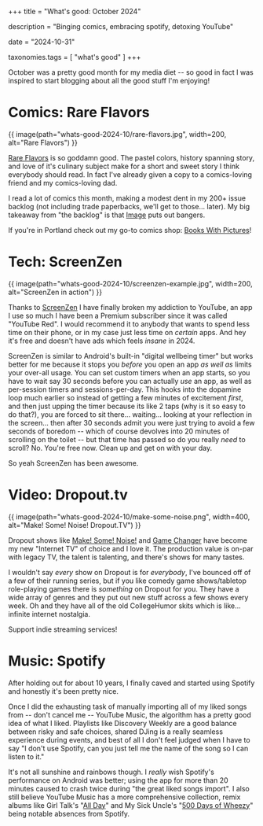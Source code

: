 +++
title = "What's good: October 2024"

description = "Binging comics, embracing spotify, detoxing YouTube"

date = "2024-10-31"

taxonomies.tags = [
    "what's good"
]
+++

October was a pretty good month for my media diet -- so good in fact I was inspired to start blogging about all the good stuff I'm enjoying!

# Comics: Rare Flavors

{{ image(path="whats-good-2024-10/rare-flavors.jpg", width=200, alt="Rare Flavors") }}

[Rare Flavors] is so goddamn good.
The pastel colors, history spanning story, and love of it's culinary subject make for a short and sweet story I think everybody should read.
In fact I've already given a copy to a comics-loving friend and my comics-loving dad.

I read a lot of comics this month, making a modest dent in my 200+ issue backlog (not including trade paperbacks, we'll get to those... later).
My big takeaway from "the backlog" is that [Image] puts out bangers.

If you're in Portland check out my go-to comics shop: [Books With Pictures]!

# Tech: ScreenZen

{{ image(path="whats-good-2024-10/screenzen-example.jpg", width=200, alt="ScreenZen in action") }}

Thanks to [ScreenZen] I have finally broken my addiction to YouTube, an app I use so much I have been a Premium subscriber since it was called "YouTube Red".
I would recommend it to anybody that wants to spend less time on their phone, or in my case just less time on _certain_ apps.
And hey it's free and doesn't have ads which feels _insane_ in 2024.

ScreenZen is similar to Android's built-in "digital wellbeing timer" but works better for me because it stops you _before_ you open an app _as well as_ limits your over-all usage.
You can set custom timers when an app starts, so you have to wait say 30 seconds before you can actually _use_ an app, as well as per-session timers and sessions-per-day.
This hooks into the dopamine loop much earlier so instead of getting a few minutes of excitement _first_, and then just upping the timer because its like 2 taps (why is it so easy to do that?), you are forced to sit there... waiting... looking at your reflection in the screen... then after 30 seconds admit you were just trying to avoid a few seconds of boredom -- which of course devolves into 20 minutes of scrolling on the toilet -- but that time has passed so do you really _need_ to scroll?
No.
You're free now.
Clean up and get on with your day.

So yeah ScreenZen has been awesome.

# Video: Dropout.tv

{{ image(path="whats-good-2024-10/make-some-noise.png", width=400, alt="Make! Some! Noise! Dropout.TV") }}

Dropout shows like [Make! Some! Noise!] and [Game Changer] have become my new "Internet TV" of choice and I love it.
The production value is on-par with legacy TV, the talent is talenting, and there's shows for many tastes.

I wouldn't say _every_ show on Dropout is for _everybody_, I've bounced off of a few of their running series, but if you like comedy game shows/tabletop role-playing games there is _something_ on Dropout for you.
They have a wide array of genres and they put out new stuff across a few shows every week.
Oh and they have all of the old CollegeHumor skits which is like... infinite internet nostalgia.

Support indie streaming services!

# Music: Spotify

After holding out for about 10 years, I finally caved and started using Spotify and honestly it's been pretty nice.

Once I did the exhausting task of manually importing all of my liked songs from -- don't cancel me -- YouTube Music, the algorithm has a pretty good idea of what I liked.
Playlists like Discovery Weekly are a good balance between risky and safe choices, shared DJing is a really seamless experience during events, and best of all I don't feel judged when I have to say "I don't use Spotify, can you just tell me the name of the song so I can listen to it."

It's not all sunshine and rainbows though.
I _really_ wish Spotify's performance on Android was better; using the app for more than 20 minutes caused to crash twice during "the great liked songs import".
I also still believe YouTube Music has a more comprehensive collection, remix albums like Girl Talk's "[All Day]" and My Sick Uncle's "[500 Days of Wheezy]" being notable absences from Spotify.

<!-- Links -->
[Rare Flavors]: https://leagueofcomicgeeks.com/comics/series/167569/rare-flavours
[Image]: https://imagecomics.com/
[Books With Pictures]: https://bookswithpictures.com/
[ScreenZen]: https://www.screenzen.co/
[Make! Some! Noise!]: https://www.dropout.tv/make-some-noise
[Game Changer]: https://www.dropout.tv/game-changer
[All Day]: https://illegalart.net/allday/
[500 Days of Wheezy]: https://patrickmoberg.com/500-days-of-weezy/
